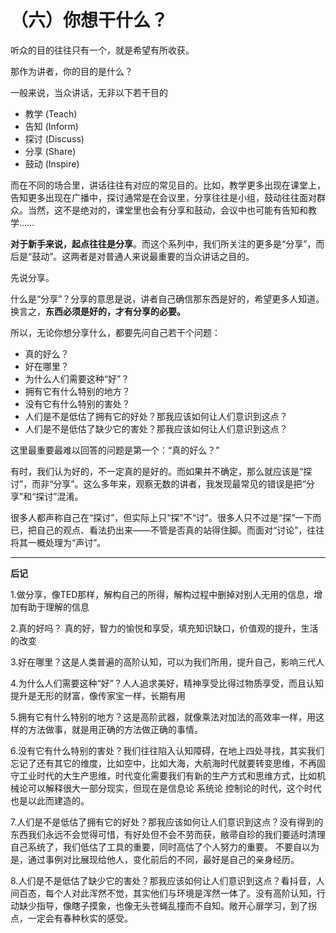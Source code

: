（六）你想干什么？ 
==================

听众的目的往往只有一个，就是希望有所收获。

那作为讲者，你的目的是什么？

一般来说，当众讲话，无非以下若干目的

-   教学 (Teach)
-   告知 (Inform)
-   探讨 (Discuss)
-   分享 (Share)
-   鼓动 (Inspire)

而在不同的场合里，讲话往往有对应的常见目的。比如，教学更多出现在课堂上，告知更多出现在广播中，探讨通常是在会议里，分享往往是小组，鼓动往往面对群众。当然，这不是绝对的，课堂里也会有分享和鼓动，会议中也可能有告知和教学……

**对于新手来说，起点往往是分享**。而这个系列中，我们所关注的更多是“分享”，而后是“鼓动”。这两者是对普通人来说最重要的当众讲话之目的。

先说分享。

什么是“分享”？分享的意思是说，讲者自己确信那东西是好的，希望更多人知道。换言之，**东西必须是好的，才有分享的必要。**

所以，无论你想分享什么，都要先问自己若干个问题：

-   真的好么？
-   好在哪里？
-   为什么人们需要这种“好”？
-   拥有它有什么特别的地方？
-   没有它有什么特别的害处？
-   人们是不是低估了拥有它的好处？那我应该如何让人们意识到这点？
-   人们是不是低估了缺少它的害处？那我应该如何让人们意识到这点？

这里最重要最难以回答的问题是第一个：“真的好么？”

有时，我们认为好的，不一定真的是好的。而如果并不确定，那么就应该是“探讨”，而非“分享”。这么多年来，观察无数的讲者，我发现最常见的错误是把“分享”和“探讨”混淆。

很多人都声称自己在“探讨”，但实际上只“探”不“讨”。很多人只不过是“探”一下而已，把自己的观点、看法扔出来——不管是否真的站得住脚。而面对“讨论”，往往将其一概处理为“声讨”。
***
**后记**

1.做分享，像TED那样，解构自己的所得，解构过程中删掉对别人无用的信息，增加有助于理解的信息

2.真的好吗？ 真的好，智力的愉悦和享受，填充知识缺口，价值观的提升，生活的改变

3.好在哪里？这是人类普遍的高阶认知，可以为我们所用，提升自己，影响三代人

4.为什么人们需要这种“好”？人人追求美好，精神享受比得过物质享受，而且认知提升是无形的财富，像传家宝一样，长期有用

5.拥有它有什么特别的地方？这是高阶武器，就像乘法对加法的高效率一样，用这样的方法做事，就是用正确的方法做正确的事情。

6.没有它有什么特别的害处？我们往往陷入认知障碍，在地上四处寻找，其实我们忘记了还有其它的维度，比如空中，比如大海，大航海时代就要转变思维，不再固守工业时代的大生产思维，时代变化需要我们有新的生产方式和思维方式，比如机械论可以解释很大一部分现实，但现在是信息论 系统论 控制论的时代，这个时代也是以此而建造的。

7.人们是不是低估了拥有它的好处？那我应该如何让人们意识到这点？没有得到的东西我们永远不会觉得可惜，有好处但不会不劳而获，敝帚自珍的我们要适时清理自己系统了，我们低估了工具的重要，同时高估了个人努力的重要。   不要自以为是，通过事例对比展现给他人，变化前后的不同，最好是自己的亲身经历。

8.人们是不是低估了缺少它的害处？那我应该如何让人们意识到这点？看抖音，人间百态，每个人对此浑然不觉，其实他们与环境是浑然一体了。没有高阶认知，行动缺少指导，像瞎子摸象，也像无头苍蝇乱撞而不自知。敞开心扉学习，到了拐点，一定会有春种秋实的感受。
